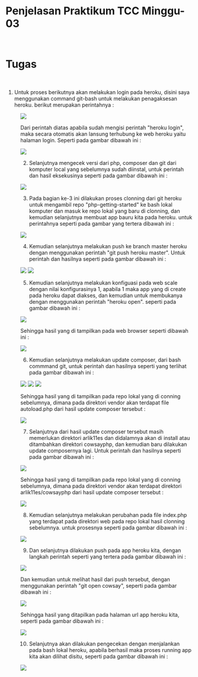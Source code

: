 # Penjelasan Praktikum TCC Minggu-03
<br/>

# Tugas
<br/>

1. Untuk proses berikutnya akan melakukan login pada heroku, disini saya menggunakan command git-bash untuk melakukan penagaksesan heroku. berikut merupakan perintahnya :<br/>
<dd>

![](image/tugas/1.png)

Dari perintah diatas apabila sudah mengisi perintah "heroku login", maka secara otomatis akan lansung terhubung ke web heroku yaitu halaman login. Seperti pada gambar dibawah ini :<br/>

![](image/tugas/2.png)

2. Selanjutnya mengecek versi dari php, composer dan git dari komputer local yang sebelumnya sudah diinstal, untuk perintah dan hasil eksekusinya seperti pada gambar dibawah ini :<br/>
<dd>

![](image/tugas/3.png)

3. Pada bagian ke-3 ini dilakukan proses clonning dari git heroku untuk mengambil repo "php-getting-started" ke bash lokal komputer dan masuk ke repo lokal yang baru di clonning, dan kemudian selanjutnya membuat app bauru kita pada heroku. untuk perintahnya seperti pada gambar yang tertera dibawah ini :<br/>
<dd>

![](image/tugas/4.png)


4. Kemudian selanjutnya melakukan push ke branch master heroku dengan menggunakan perintah "git push heroku master". Untuk perintah dan hasilnya seperti pada gambar dibawah ini :<br/>
<dd>

![](image/tugas/5.png)
![](image/tugas/6.png)

5. Kemudian selanjutnya melakukan konfiguasi pada web scale dengan nilai konfigurasinya 1, apabila 1 maka app yang di create pada heroku dapat diakses, dan kemudian untuk membukanya dengan menggunakan perintah "heroku open". seperti pada gambar dibawah ini :<br/>
<dd>

![](image/tugas/7.png)

<dd>Sehingga hasil yang di tampilkan pada web browser seperti dibawah ini :<br/>

![](image/tugas/8.png)

6. Kemudian selanjutnya melakukan update composer, dari bash commmand git, untuk perintah dan hasilnya seperti yang terlihat pada gambar dibawah ini :<br/>
<dd>

![](image/tugas/9.png)
![](image/tugas/10.png)
![](image/tugas/11.png)

Sehingga hasil yang di tampilkan pada repo lokal yang di conning sebelumnya, dimana pada direktori vendor akan terdapat file autoload.php dari hasil update composer tersebut :<br/>

![](image/tugas/12.png)

7. Selanjutnya dari hasil update composer tersebut masih memerlukan direktori arlik11es dan didalamnya akan di install atau ditambahkan direktori cowsayphp, dan kemudian baru dilakukan update composernya lagi. Untuk perintah dan hasilnya seperti pada gambar dibawah ini :<br/>
<dd>

![](image/tugas/13.png)

Sehingga hasil yang di tampilkan pada repo lokal yang di conning sebelumnya, dimana pada direktori vendor akan terdapat direktori arlik11es/cowsayphp dari hasil update composer tersebut :<br/>

![](image/tugas/14.png)

8. Kemudian selanjutnya melakukan perubahan pada file index.php yang terdapat pada direktori web pada repo lokal hasil clonning sebelumnya. untuk prosesnya seperti pada gambar dibawah ini : <br/>
<dd>

![](image/tugas/15.png)

9. Dan selanjutnya dilakukan push pada app heroku kita, dengan langkah perintah seperti yang tertera pada gambar dibawah ini :<br/>
<dd>

![](image/tugas/16.png)

Dan kemudian untuk melihat hasil dari push tersebut, dengan menggunakan perintah "git open cowsay", seperti pada gambar dibawah ini :<br/>

![](image/tugas/17.png)

Sehingga hasil yang ditapilkan pada halaman url app heroku kita, seperti pada gambar dibawah ini :<br/>

![](image/tugas/18.png)

10. Selanjutnya akan dilakukan pengecekan dengan menjalankan pada bash lokal heroku, apabila berhasil maka proses running app kita akan dilihat disitu, seperti pada gambar dibawah ini :<br/>
<dd>

![](image/tugas/19.png)